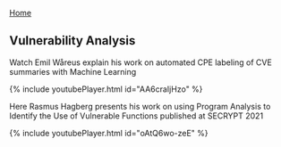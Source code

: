 [Home](./index.html)

## Vulnerability Analysis

Watch Emil Wåreus explain his work on automated CPE labeling of CVE summaries with Machine Learning

{% include youtubePlayer.html id="AA6craIjHzo" %}

Here Rasmus Hagberg presents his work on using Program Analysis to Identify the Use of Vulnerable Functions published at SECRYPT 2021

{% include youtubePlayer.html id="oAtQ6wo-zeE" %}
